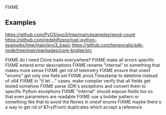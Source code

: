 FIXME


## Examples

https://github.com/PyO3/pyo3/tree/main/examples/word-count
https://github.com/redshiftzero/rust-python-examples/tree/main/pyo3_basic
https://github.com/temporalio/sdk-node/tree/main/packages/core-bridge/src

FIXME do I need Clone traits everywhere?
FIXME make all errors specific
FIXME extend error descriptions
FIXME rename "internal" to something that makes more sense
FIXME get rid of telemetry
FIXME ensure that oneof "enums" get only one field set
FIXME prost.Timestamp to datetime instead of u64
FIXME in "if let ..." cases, make compiler verify that all fields get tested somehow
FIXME parse SDK's exceptions and convert them to specific Python exceptions
FIXME "internal" should expose fields too so that even parameters are readable
FIXME use a builder pattern or something like that to avoid the Nones in oneof enums
FIXME maybe there's a way to get rid of &Try(From) duplicates which accept a reference
